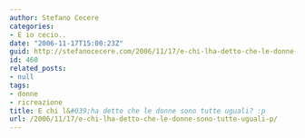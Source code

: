 ```yaml
---
author: Stefano Cecere
categories:
- E io cecio..
date: "2006-11-17T15:00:23Z"
guid: http://stefanocecere.com/2006/11/17/e-chi-lha-detto-che-le-donne-sono-tutte-uguali-p/
id: 460
related_posts:
- null
tags:
- donne
- ricreazione
title: E chi l&#039;ha detto che le donne sono tutte uguali? :p
url: /2006/11/17/e-chi-lha-detto-che-le-donne-sono-tutte-uguali-p/
---
```


<div>
</div>